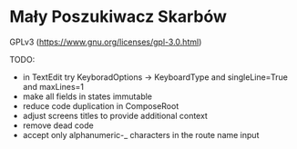 # Mały Poszukiwacz Skarbów

GPLv3 (https://www.gnu.org/licenses/gpl-3.0.html)

TODO:

- in TextEdit try KeyboradOptions -> KeyboardType and singleLine=True and maxLines=1
- make all fields in states immutable
- reduce code duplication in ComposeRoot
- adjust screens titles to provide additional context
- remove dead code
- accept only alphanumeric-_ characters in the route name input

